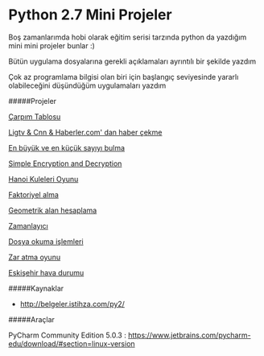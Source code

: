 # Python 2.7 Mini Projeler

Boş zamanlarımda hobi olarak eğitim serisi tarzında python da yazdığım mini mini projeler bunlar :)

Bütün uygulama dosyalarına gerekli açıklamaları ayrıntılı bir şekilde yazdım

Çok az programlama bilgisi olan biri için başlangıç seviyesinde yararlı olabileceğini düşündüğüm uygulamaları yazdım

#####Projeler
    
[Çarpım Tablosu](https://github.com/ozcaan11/python_mini_projeler/blob/master/%5BProje%20-%201%5D%20%C3%87arp%C4%B1m%20Tablosu)

[Ligtv & Cnn & Haberler.com' dan haber çekme](https://github.com/ozcaan11/python_mini_projeler/tree/master/%5BProje%20-%202%5D%20Ligtv'den%20Haber%20%C3%87ekme)

[En büyük ve en küçük sayıyı bulma](https://github.com/ozcaan11/python_mini_projeler/blob/master/%5BProje%20-%203%5D%20En%20B%C3%BCy%C3%BCk%20ve%20En%20K%C3%BC%C3%A7%C3%BCk%20Say%C4%B1y%C4%B1%20Bulma/1.py)

[Simple Encryption and Decryption](https://github.com/ozcaan11/python_mini_projeler/blob/master/%5BProje%20-%204%5D%20Simple%20Encryption%20and%20Decryption/simple_encr_decr.py)

[Hanoi Kuleleri Oyunu](https://github.com/ozcaan11/python_mini_projeler/blob/master/%5BProje%20-%205%5D%20Hanoi%20Kuleleri%20Oyunu/hanoi.py)

[Faktoriyel alma](https://github.com/ozcaan11/python_mini_projeler/blob/master/%5BProje%20-%206%5D%20Faktoriyel%20Alma/fact.py)

[Geometrik alan hesaplama](https://github.com/ozcaan11/python_mini_projeler/blob/master/%5BProje%20-%207%5D%20Geometrik%20%C5%9Eekillerin%20Alanlar%C4%B1n%C4%B1%20Hesaplama/1.py)

[Zamanlayıcı](https://github.com/ozcaan11/python_mini_projeler/blob/master/%5BProje%20-%208%5D%20Zamanlayıcı/zamanlayici.py)

[Dosya okuma işlemleri](https://github.com/ozcaan11/python_mini_projeler/blob/master/%5BProje%20-%209%5D%20Dosya%20Okuma/dosya_okuma.py)

[Zar atma oyunu](https://github.com/ozcaan11/python_mini_projeler/blob/master/%5BProje%20-%2010%5D%20Zar%20Oyunu/zar.py)

[Eskişehir hava durumu](https://github.com/ozcaan11/python_mini_projeler/blob/master/%5BProje%20-%2011%5D%20Eski%C5%9Fehir%20Hava%20Durumu/hava.py)


#####Kaynaklar

- http://belgeler.istihza.com/py2/

#####Araçlar

PyCharm Community Edition 5.0.3 : https://www.jetbrains.com/pycharm-edu/download/#section=linux-version
